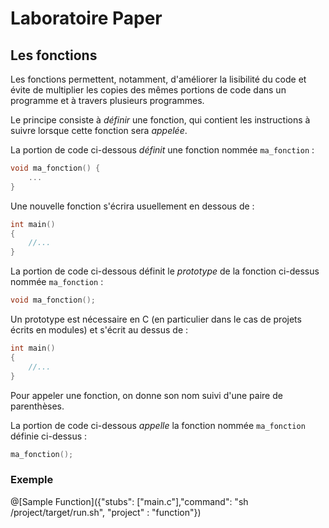 # Laboratoire Paper

## Les fonctions

Les fonctions permettent, notamment, d'améliorer la lisibilité du code et évite de multiplier les copies des mêmes portions de code dans un programme et à travers plusieurs programmes.

Le principe consiste à *définir* une fonction, qui contient les instructions à suivre lorsque cette fonction sera *appelée*.

La portion de code ci-dessous *définit* une fonction nommée `ma_fonction` :
```C
void ma_fonction() {
	...
}
```

Une nouvelle fonction s'écrira usuellement en dessous de :
```C
int main()
{
    //...
}
```

La portion de code ci-dessous définit le *prototype* de la fonction ci-dessus nommée `ma_fonction` :
```C
void ma_fonction();
```

Un prototype est nécessaire en C (en particulier dans le cas de projets écrits en modules) et s'écrit au dessus de :
```C
int main()
{
    //...
}
```

Pour appeler une fonction, on donne son nom suivi d'une paire de parenthèses.

La portion de code ci-dessous *appelle* la fonction nommée `ma_fonction` définie ci-dessus :
```C
ma_fonction();
```



### Exemple

@[Sample Function]({"stubs": ["main.c"],"command": "sh /project/target/run.sh", "project" : "function"})